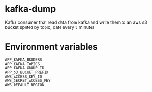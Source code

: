 # kafka-dump

Kafka consumer that read data from kafka and write them to an aws s3 bucket
splited by topic, date every 5 minutes

# Environment variables

    APP_KAFKA_BROKERS
    APP_KAFKA_TOPICS
    APP_KAFKA_GROUP_ID
    APP_S3_BUCKET_PREFIX
    AWS_ACCESS_KEY_ID
    AWS_SECRET_ACCESS_KEY
    AWS_DEFAULT_REGION
